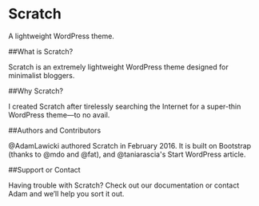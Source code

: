 # Scratch
A lightweight WordPress theme.

##What is Scratch?

Scratch is an extremely lightweight WordPress theme designed for minimalist bloggers.

##Why Scratch?

I created Scratch after tirelessly searching the Internet for a super-thin WordPress theme—to no avail.

##Authors and Contributors

@AdamLawicki authored Scratch in February 2016. It is built on Bootstrap (thanks to @mdo and @fat), and @taniarascia's Start WordPress article.

##Support or Contact

Having trouble with Scratch? Check out our documentation or contact Adam and we’ll help you sort it out.
